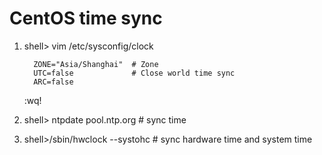 CentOS time sync
==================================

1. shell> vim /etc/sysconfig/clock

         ZONE="Asia/Shanghai"  # Zone
         UTC=false             # Close world time sync
         ARC=false

   :wq!

2. shell> ntpdate pool.ntp.org    # sync time
3. shell>/sbin/hwclock --systohc  # sync hardware time and system time
